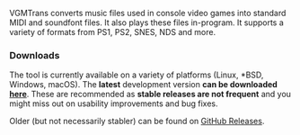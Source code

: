 VGMTrans converts music files used in console video games into standard MIDI and soundfont files. It also plays these files in-program.
It supports a variety of formats from PS1, PS2, SNES, NDS and more.

### Downloads
The tool is currently available on a variety of platforms (Linux, \*BSD, Windows, macOS).
The __latest__ development version __can be downloaded [here](https://nightly.link/vgmtrans/vgmtrans/workflows/build/master)__.
These are recommended as __stable releases are not frequent__ and you might miss out on usability improvements and bug fixes.

Older (but not necessarily stabler) can be found on [GitHub Releases](https://github.com/vgmtrans/vgmtrans/releases).

